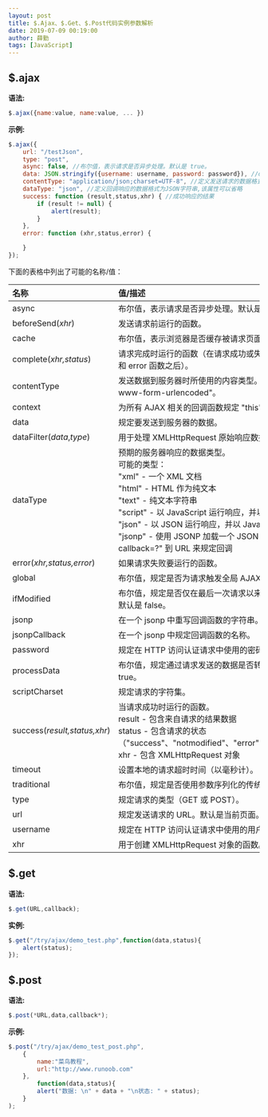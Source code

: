 ```yaml
---
layout: post
title: $.Ajax、$.Get、$.Post代码实例参数解析
date: 2019-07-09 00:19:00
author: 薛勤
tags: [JavaScript]
---
```

## $.ajax

**语法:**

```js
$.ajax({name:value, name:value, ... })
```

**示例:**

```js
$.ajax({
    url: "/testJson",
    type: "post",
    async: false, //布尔值，表示请求是否异步处理。默认是 true。
    data: JSON.stringify({username: username, password: password}), //data表示发送的数据
    contentType: "application/json;charset=UTF-8", //定义发送请求的数据格式为JSON字符串
    dataType: "json", //定义回调响应的数据格式为JSON字符串,该属性可以省略
    success: function (result,status,xhr) { //成功响应的结果
        if (result != null) {
            alert(result);
        }
    },
    error: function (xhr,status,error) {

    }
});
```

下面的表格中列出了可能的名称/值：

| 名称                         | 值/描述                                                      |
| :--------------------------- | :----------------------------------------------------------- |
| async                        | 布尔值，表示请求是否异步处理。默认是 true。                  |
| beforeSend(*xhr*)            | 发送请求前运行的函数。                                       |
| cache                        | 布尔值，表示浏览器是否缓存被请求页面。默认是 true。          |
| complete(*xhr,status*)       | 请求完成时运行的函数（在请求成功或失败之后均调用，即在 success 和 error 函数之后）。 |
| contentType                  | 发送数据到服务器时所使用的内容类型。默认是："application/x-www-form-urlencoded"。 |
| context                      | 为所有 AJAX 相关的回调函数规定 "this" 值。                   |
| data                         | 规定要发送到服务器的数据。                                   |
| dataFilter(*data*,*type*)    | 用于处理 XMLHttpRequest 原始响应数据的函数。                 |
| dataType                     | 预期的服务器响应的数据类型。<br />可能的类型：<br />"xml" - 一个 XML 文档<br />"html" - HTML 作为纯文本<br />"text" - 纯文本字符串<br />"script" - 以 JavaScript 运行响应，并以纯文本返回<br />"json" - 以 JSON 运行响应，并以 JavaScript 对象返回<br />"jsonp" - 使用 JSONP 加载一个 JSON 块，将添加一个 "?callback=?" 到 URL 来规定回调 |
| error(*xhr,status,error*)    | 如果请求失败要运行的函数。                                   |
| global                       | 布尔值，规定是否为请求触发全局 AJAX 事件处理程序。默认是 true。 |
| ifModified                   | 布尔值，规定是否仅在最后一次请求以来响应发生改变时才请求成功。默认是 false。 |
| jsonp                        | 在一个 jsonp 中重写回调函数的字符串。                        |
| jsonpCallback                | 在一个 jsonp 中规定回调函数的名称。                          |
| password                     | 规定在 HTTP 访问认证请求中使用的密码。                       |
| processData                  | 布尔值，规定通过请求发送的数据是否转换为查询字符串。默认是 true。 |
| scriptCharset                | 规定请求的字符集。                                           |
| success(*result,status,xhr*) | 当请求成功时运行的函数。<br /> result - 包含来自请求的结果数据<br />status - 包含请求的状态（"success"、"notmodified"、"error"、"timeout"、"parsererror"）<br />xhr - 包含 XMLHttpRequest 对象 |
| timeout                      | 设置本地的请求超时时间（以毫秒计）。                         |
| traditional                  | 布尔值，规定是否使用参数序列化的传统样式。                   |
| type                         | 规定请求的类型（GET 或 POST）。                              |
| url                          | 规定发送请求的 URL。默认是当前页面。                         |
| username                     | 规定在 HTTP 访问认证请求中使用的用户名。                     |
| xhr                          | 用于创建 XMLHttpRequest 对象的函数。                         |

## $.get

**语法:**

```js
$.get(URL,callback);
```

**实例:**

```js
$.get("/try/ajax/demo_test.php",function(data,status){
    alert(status);
});
```


## $.post

**语法:**

```js
$.post(*URL,data,callback*);
```

**示例:**

```js
$.post("/try/ajax/demo_test_post.php",
    {
        name:"菜鸟教程",
        url:"http://www.runoob.com"
    },
        function(data,status){
        alert("数据: \n" + data + "\n状态: " + status);
    }
);
```


